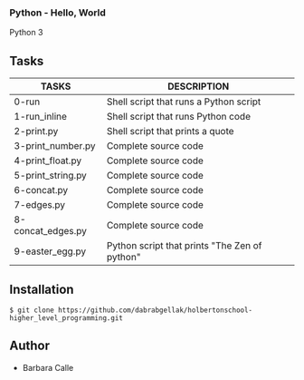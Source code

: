 ### Python - Hello, World

Python 3

## Tasks

TASKS | DESCRIPTION
------------ | -------------
0-run | Shell script that runs a Python script
1-run_inline | Shell script that runs Python code
2-print.py | Shell script that prints a quote
3-print_number.py | Complete source code
4-print_float.py | Complete source code
5-print_string.py | Complete source code
6-concat.py | Complete source code
7-edges.py | Complete source code
8-concat_edges.py | Complete source code
9-easter_egg.py | Python script that prints "The Zen of python"

## Installation

``
	$ git clone https://github.com/dabrabgellak/holbertonschool-higher_level_programming.git
``

## Author
- Barbara Calle
